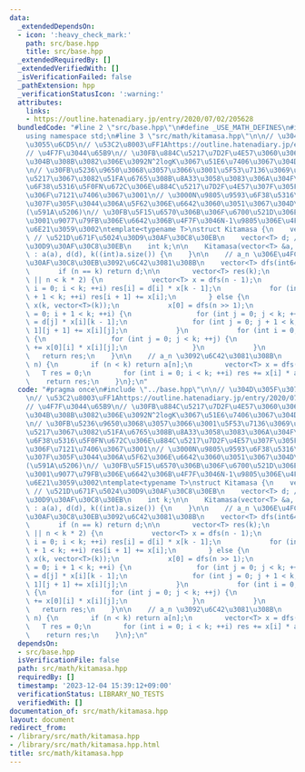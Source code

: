 ```yaml
---
data:
  _extendedDependsOn:
  - icon: ':heavy_check_mark:'
    path: src/base.hpp
    title: src/base.hpp
  _extendedRequiredBy: []
  _extendedVerifiedWith: []
  _isVerificationFailed: false
  _pathExtension: hpp
  _verificationStatusIcon: ':warning:'
  attributes:
    links:
    - https://outline.hatenadiary.jp/entry/2020/07/02/205628
  bundledCode: "#line 2 \"src/base.hpp\"\n#define _USE_MATH_DEFINES\n#include <bits/stdc++.h>\n\
    using namespace std;\n#line 3 \"src/math/kitamasa.hpp\"\n\n// \u304D\u305F\u307E\
    \u3055\u6CD5\n// \u53C2\u8003\uFF1Ahttps://outline.hatenadiary.jp/entry/2020/07/02/205628\n\
    // \u4F7F\u3044\u65B9\n// \u30FB\u884C\u5217\u7D2F\u4E57\u3060\u3068N^3logK\u304B\
    \u304B\u308B\u3082\u306E\u3092N^2logK\u3067\u51E6\u7406\u3067\u304D\u308B\u3002\
    \n// \u30FB\u5236\u9650\u3068\u3057\u3066\u3001\u5F53\u7136\u3069\u3093\u306A\u884C\
    \u5217\u3067\u3082\u51FA\u6765\u308B\u8A33\u3058\u3083\u306A\u304F\u3066\u3001\
    \u6F38\u5316\u5F0FN\u672C\u306E\u884C\u5217\u7D2F\u4E57\u307F\u305F\u3044\u306E\
    \u306F\u7121\u7406\u3067\u3001\n// \u3000N\u9805\u9593\u6F38\u5316\u5F0F1\u672C\
    \u307F\u305F\u3044\u306A\u5F62\u306E\u6642\u3060\u3051\u3067\u304D\u308B\u3002\
    (\u591A\u5206)\n// \u30FB\u5F15\u6570\u306B\u306F\u6700\u521D\u306EN-1\u9805\u3068\
    \u3001\u9077\u79FB\u306E\u6642\u306B\u4F7F\u3046N-1\u9805\u306E\u4FC2\u6570\u3092\
    \u6E21\u3059\u3002\ntemplate<typename T>\nstruct Kitamasa {\n    vector<T> a;\
    \ // \u521D\u671F\u5024\u30D9\u30AF\u30C8\u30EB\n    vector<T> d; // \u4FC2\u6570\
    \u30D9\u30AF\u30C8\u30EB\n    int k;\n\n    Kitamasa(vector<T> &a, vector<T> &d)\
    \ : a(a), d(d), k((int)a.size()) {\n    }\n\n    // a_n \u306E\u4FC2\u6570\u30D9\
    \u30AF\u30C8\u30EB\u3092\u6C42\u3081\u308B\n    vector<T> dfs(int64_t n) {\n \
    \       if (n == k) return d;\n\n        vector<T> res(k);\n        if (n & 1\
    \ || n < k * 2) {\n            vector<T> x = dfs(n - 1);\n            for (int\
    \ i = 0; i < k; ++i) res[i] = d[i] * x[k - 1];\n            for (int i = 0; i\
    \ + 1 < k; ++i) res[i + 1] += x[i];\n        } else {\n            vector<vector<T>>\
    \ x(k, vector<T>(k));\n            x[0] = dfs(n >> 1);\n            for (int i\
    \ = 0; i + 1 < k; ++i) {\n                for (int j = 0; j < k; ++j) x[i + 1][j]\
    \ = d[j] * x[i][k - 1];\n                for (int j = 0; j + 1 < k; ++j) x[i +\
    \ 1][j + 1] += x[i][j];\n            }\n            for (int i = 0; i < k; ++i)\
    \ {\n                for (int j = 0; j < k; ++j) {\n                    res[j]\
    \ += x[0][i] * x[i][j];\n                }\n            }\n        }\n\n     \
    \   return res;\n    }\n\n    // a_n \u3092\u6C42\u3081\u308B\n    T calc(int64_t\
    \ n) {\n        if (n < k) return a[n];\n        vector<T> x = dfs(n);\n     \
    \   T res = 0;\n        for (int i = 0; i < k; ++i) res += x[i] * a[i];\n    \
    \    return res;\n    }\n};\n"
  code: "#pragma once\n#include \"../base.hpp\"\n\n// \u304D\u305F\u307E\u3055\u6CD5\
    \n// \u53C2\u8003\uFF1Ahttps://outline.hatenadiary.jp/entry/2020/07/02/205628\n\
    // \u4F7F\u3044\u65B9\n// \u30FB\u884C\u5217\u7D2F\u4E57\u3060\u3068N^3logK\u304B\
    \u304B\u308B\u3082\u306E\u3092N^2logK\u3067\u51E6\u7406\u3067\u304D\u308B\u3002\
    \n// \u30FB\u5236\u9650\u3068\u3057\u3066\u3001\u5F53\u7136\u3069\u3093\u306A\u884C\
    \u5217\u3067\u3082\u51FA\u6765\u308B\u8A33\u3058\u3083\u306A\u304F\u3066\u3001\
    \u6F38\u5316\u5F0FN\u672C\u306E\u884C\u5217\u7D2F\u4E57\u307F\u305F\u3044\u306E\
    \u306F\u7121\u7406\u3067\u3001\n// \u3000N\u9805\u9593\u6F38\u5316\u5F0F1\u672C\
    \u307F\u305F\u3044\u306A\u5F62\u306E\u6642\u3060\u3051\u3067\u304D\u308B\u3002\
    (\u591A\u5206)\n// \u30FB\u5F15\u6570\u306B\u306F\u6700\u521D\u306EN-1\u9805\u3068\
    \u3001\u9077\u79FB\u306E\u6642\u306B\u4F7F\u3046N-1\u9805\u306E\u4FC2\u6570\u3092\
    \u6E21\u3059\u3002\ntemplate<typename T>\nstruct Kitamasa {\n    vector<T> a;\
    \ // \u521D\u671F\u5024\u30D9\u30AF\u30C8\u30EB\n    vector<T> d; // \u4FC2\u6570\
    \u30D9\u30AF\u30C8\u30EB\n    int k;\n\n    Kitamasa(vector<T> &a, vector<T> &d)\
    \ : a(a), d(d), k((int)a.size()) {\n    }\n\n    // a_n \u306E\u4FC2\u6570\u30D9\
    \u30AF\u30C8\u30EB\u3092\u6C42\u3081\u308B\n    vector<T> dfs(int64_t n) {\n \
    \       if (n == k) return d;\n\n        vector<T> res(k);\n        if (n & 1\
    \ || n < k * 2) {\n            vector<T> x = dfs(n - 1);\n            for (int\
    \ i = 0; i < k; ++i) res[i] = d[i] * x[k - 1];\n            for (int i = 0; i\
    \ + 1 < k; ++i) res[i + 1] += x[i];\n        } else {\n            vector<vector<T>>\
    \ x(k, vector<T>(k));\n            x[0] = dfs(n >> 1);\n            for (int i\
    \ = 0; i + 1 < k; ++i) {\n                for (int j = 0; j < k; ++j) x[i + 1][j]\
    \ = d[j] * x[i][k - 1];\n                for (int j = 0; j + 1 < k; ++j) x[i +\
    \ 1][j + 1] += x[i][j];\n            }\n            for (int i = 0; i < k; ++i)\
    \ {\n                for (int j = 0; j < k; ++j) {\n                    res[j]\
    \ += x[0][i] * x[i][j];\n                }\n            }\n        }\n\n     \
    \   return res;\n    }\n\n    // a_n \u3092\u6C42\u3081\u308B\n    T calc(int64_t\
    \ n) {\n        if (n < k) return a[n];\n        vector<T> x = dfs(n);\n     \
    \   T res = 0;\n        for (int i = 0; i < k; ++i) res += x[i] * a[i];\n    \
    \    return res;\n    }\n};\n"
  dependsOn:
  - src/base.hpp
  isVerificationFile: false
  path: src/math/kitamasa.hpp
  requiredBy: []
  timestamp: '2023-12-04 15:39:12+09:00'
  verificationStatus: LIBRARY_NO_TESTS
  verifiedWith: []
documentation_of: src/math/kitamasa.hpp
layout: document
redirect_from:
- /library/src/math/kitamasa.hpp
- /library/src/math/kitamasa.hpp.html
title: src/math/kitamasa.hpp
---
```

